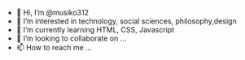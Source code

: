 - 👋 Hi, I’m @musiko312
- 👀 I’m interested in technology, social sciences, philosophy,design
- 🌱 I’m currently learning HTML, CSS, Javascript
- 💞️ I’m looking to collaborate on ...
- 📫 How to reach me ...

<!---
musiko312/musiko312 is a ✨ special ✨ repository because its `README.md` (this file) appears on your GitHub profile.
You can click the Preview link to take a look at your changes.
--->
